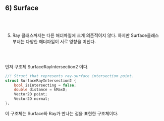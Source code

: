 ## 6) Surface

<br>
<br>

5) Ray 클래스까지는 다른 해더파일에 크게 의존적이지 않다. 하지만 Surface클래스부터는 다양한 해더파일이 서로 영향을 미친다.

<br>
<br>

먼저 구조체 SurfaceRayIntersection2 이다.


```cpp
//! Struct that represents ray-surface intersection point.
struct SurfaceRayIntersection2 {
    bool isIntersecting = false;
    double distance = kMaxD;
    Vector2D point;
    Vector2D normal;
};
```

이 구조체는 Surface와 Ray가 만나는 점을 표현한 구조체이다. 


